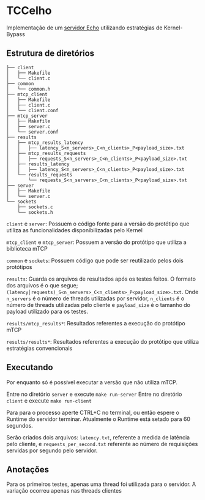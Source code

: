 # TCCelho
Implementação de um [servidor Echo](https://medium.com/@himalee.tailor/what-is-an-echoserver-b2bfd3b8deeb) utilizando estratégias de Kernel-Bypass

## Estrutura de diretórios

```
├── client
│   ├── Makefile
│   └── client.c
├── common
│   └── common.h
├── mtcp_client
│   ├── Makefile
│   ├── client.c
│   └── client.conf
├── mtcp_server
│   ├── Makefile
│   ├── server.c
│   └── server.conf
├── results
│   ├── mtcp_results_latency
│   │   ├── latency_S<n_servers>_C<n_clients>_P<payload_size>.txt
│   ├── mtcp_results_requests
│   │   ├── requests_S<n_servers>_C<n_clients>_P<payload_size>.txt
│   ├── results_latency
│   │   ├── latency_S<n_servers>_C<n_clients>_P<payload_size>.txt
│   └── results_requests
│       └── requests_S<n_servers>_C<n_clients>_P<payload_size>.txt
├── server
│   ├── Makefile
│   └── server.c
└── sockets
    ├── sockets.c
    └── sockets.h
```

`client` e `server`: Possuem o código fonte para a versão do protótipo que utiliza as funcionalidades disponibilizadas pelo Kernel

`mtcp_client` e `mtcp_server`: Possuem a versão do protótipo que utiliza a biblioteca mTCP

`common` e `sockets`: Possuem código que pode ser reutilizado pelos dois protótipos

`results`: Guarda os arquivos de resultados após os testes feitos. O formato dos arquivos é o que segue; `(latency│requests)_S<n_servers>_C<n_clients>_P<payload_size>.txt`. Onde `n_servers` é o número de threads utilizadas por servidor, `n_clients` é o número de threads utilizadas pelo cliente e `payload_size` é o tamanho do payload utilizado para os testes.

`results/mtcp_results*`: Resultados referentes a execução do protótipo mTCP

`results/results*`: Resultados referentes a execução do protótipo que utiliza estratégias convencionais

## Executando
Por enquanto só é possível executar a versão que não utiliza mTCP.

Entre no diretório `server` e execute `make run-server`
Entre no diretório `client` e execute `make run-client`

Para para o processo aperte CTRL+C no terminal, ou então espere o Runtime do servidor terminar. Atualmente o Runtime está setado para 60 segundos.

Serão criados dois arquivos: `latency.txt`, referente a medida de latência pelo cliente, e `requests_per_second.txt` referente ao número de requisições servidas por segundo pelo servidor.

## Anotações
Para os primeiros testes, apenas uma thread foi utilizada para o servidor. A variação ocorreu apenas nas threads clientes
